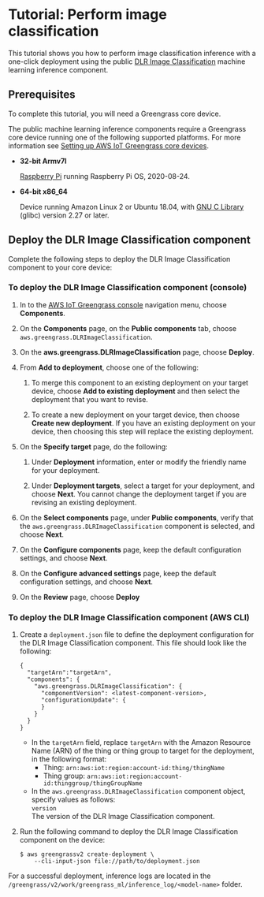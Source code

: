 # Tutorial: Perform image classification<a name="ml-tutorial-image-classification"></a>

This tutorial shows you how to perform image classification inference with a one\-click deployment using the public [DLR Image Classification](dlr-image-classification-component.md) machine learning inference component\.

## Prerequisites<a name="ml-tutorial-prereqs"></a>

To complete this tutorial, you will need a Greengrass core device\.<a name="dlr-supported-platforms"></a>

The public machine learning inference components require a Greengrass core device running one of the following supported platforms\. For more information see [Setting up AWS IoT Greengrass core devices](setting-up.md)\.
+ **32\-bit Armv7l**

  [Raspberry Pi](https://www.raspberrypi.org) running Raspberry Pi OS, 2020\-08\-24\.
+ **64\-bit x86\_64**

  Device running Amazon Linux 2 or Ubuntu 18\.04, with [GNU C Library](https://www.gnu.org/software/libc/) \(glibc\) version 2\.27 or later\.

## Deploy the DLR Image Classification component<a name="ml-image-classification-deploy"></a>

Complete the following steps to deploy the DLR Image Classification component to your core device:

### To deploy the DLR Image Classification component \(console\)<a name="ml-image-classification-deploy-console"></a>

1. In to the [AWS IoT Greengrass console](https://console.aws.amazon.com/greengrass) navigation menu, choose **Components**\.

1. On the **Components** page, on the **Public components** tab, choose `aws.greengrass.DLRImageClassification`\.

1. On the **aws\.greengrass\.DLRImageClassification** page, choose **Deploy**\.

1. <a name="add-deployment"></a>From **Add to deployment**, choose one of the following:

   1. To merge this component to an existing deployment on your target device, choose **Add to existing deployment** and then select the deployment that you want to revise\.

   1. To create a new deployment on your target device, then choose **Create new deployment**\. If you have an existing deployment on your device, then choosing this step will replace the existing deployment\. 

1. <a name="specify-deployment-target"></a>On the **Specify target** page, do the following: 

   1. Under **Deployment** information, enter or modify the friendly name for your deployment\.

   1. Under **Deployment targets**, select a target for your deployment, and choose **Next**\. You cannot change the deployment target if you are revising an existing deployment\.

1. On the **Select components** page, under **Public components**, verify that the `aws.greengrass.DLRImageClassification` component is selected, and choose **Next**\.

1. On the **Configure components** page, keep the default configuration settings, and choose **Next**\.

1. On the **Configure advanced settings** page, keep the default configuration settings, and choose **Next**\.

1. On the **Review** page, choose **Deploy**

### To deploy the DLR Image Classification component \(AWS CLI\)<a name="ml-image-classification-deploy-cli"></a>

1. Create a `deployment.json` file to define the deployment configuration for the DLR Image Classification component\. This file should look like the following:

   ```
   {
     "targetArn":"targetArn",
     "components": {
       "aws.greengrass.DLRImageClassification": {
         "componentVersion": <latest-component-version>,
         "configurationUpdate": {
         }
       }
     }
   }
   ```
   + In the `targetArn` field, replace `targetArn` with the Amazon Resource Name \(ARN\) of the thing or thing group to target for the deployment, in the following format: 
     + Thing: `arn:aws:iot:region:account-id:thing/thingName`
     + Thing group: `arn:aws:iot:region:account-id:thinggroup/thingGroupName`
   + In the `aws.greengrass.DLRImageClassification` component object, specify values as follows:  
`version`  
The version of the DLR Image Classification component\.

1. Run the following command to deploy the DLR Image Classification component on the device:

   ```
   $ aws greengrassv2 create-deployment \
       --cli-input-json file://path/to/deployment.json
   ```

<a name="view-inference-logs"></a>For a successful deployment, inference logs are located in the `/greengrass/v2/work/greengrass_ml/inference_log/<model-name>` folder\. 